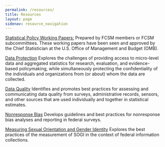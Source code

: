 ```yaml
---
permalink: /resources/
title: Resources
layout: page
sidenav: resource_navigation
---
```


<p><a class="fcsm-main-links" href="/resources/statistical-policy-working-papers">Statistical Policy Working Papers:</a> Prepared by FCSM members or FCSM subcommittees. These working papers have been seen and approved by the Chief Statistician at the U.S. Office of Management and Budget (OMB).</p>

<p><a class="fcsm-main-links" href="/resources/safe-guard-data">Data Protection</a> Explores the challenges of providing access to micro-level data and aggregated statistics for research, evaluation, and evidence-based policymaking, while simultaneously protecting the confidentiality of the individuals and organizations from (or about) whom the data are collected.</p>

<p><a class="fcsm-main-links" href="/resources/data-quality-subcommittee">Data Quality</a> Identifies and promotes best practices for assessing and communicating data quality from surveys, administrative records, sensors, and other sources that are used individually and together in statistical estimates.</p>

<p><a class="fcsm-main-links" href="/resources/non-response-bias">Nonresponse Bias</a> Develops guidelines and best practices for nonresponse bias analyses and reporting in federal surveys.</p>

<p><a class="fcsm-main-links" href="/resources/sogi">Measuring Sexual Orientation and Gender Identity</a> Explores the best practices of the measurement of SOGI in the context of federal information collections.</p>